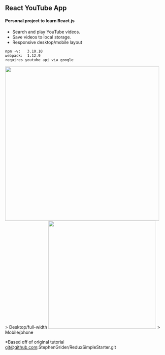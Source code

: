## React YouTube App

#### Personal project to learn React.js


- Search and play YouTube videos.
- Save videos to local storage.
- Responsive desktop/mobile layout

```
npm -v:   3.10.10
webpack:  1.12.9
requires youtube api via google

```
<img src="https://cloud.githubusercontent.com/assets/26286658/25241269/a0bf2faa-25b2-11e7-9fb6-f8f3bb86b8ec.JPG" alt="" width="500" />
> Desktop/full-width


<img src="https://cloud.githubusercontent.com/assets/26286658/25241273/a31f29bc-25b2-11e7-8a6a-804f318b1d55.JPG" alt="" width="350" />
> Mobile/phone

*Based off of original tutorial git@github.com:StephenGrider/ReduxSimpleStarter.git
